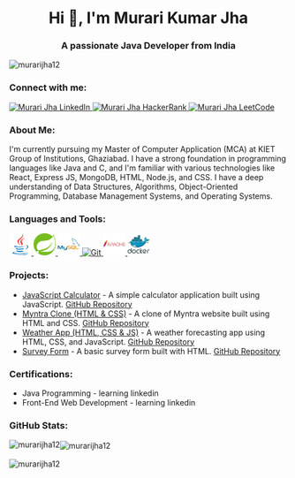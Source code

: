 <h1 align="center">Hi 👋, I'm Murari Kumar Jha</h1>
<h3 align="center">A passionate Java Developer from India</h3>

<p align="left"> 
  <img src="https://komarev.com/ghpvc/?username=murarijha12&label=Profile%20views&color=0e75b6&style=flat" alt="murarijha12" />
</p>

<h3 align="left">Connect with me:</h3>
<p align="left">
  <a href="https://www.linkedin.com/in/murari-kumar-jha-636796227/" target="_blank">
    <img src="https://img.shields.io/badge/LinkedIn-0A66C2?style=for-the-badge&logo=linkedin&logoColor=white" alt="Murari Jha LinkedIn"/>
  </a>
  <a href="https://www.hackerrank.com/profile/jhamurari0987" target="_blank">
    <img src="https://img.shields.io/badge/HackerRank-2EC866?style=for-the-badge&logo=hackerrank&logoColor=white" alt="Murari Jha HackerRank"/>
  </a>
  <a href="https://leetcode.com/u/jhamurari/" target="_blank">
    <img src="https://img.shields.io/badge/LeetCode-FFA116?style=for-the-badge&logo=leetcode&logoColor=white" alt="Murari Jha LeetCode"/>
  </a>
</p>

<h3 align="left">About Me:</h3>
<p align="left">
  I'm currently pursuing my Master of Computer Application (MCA) at KIET Group of Institutions, Ghaziabad. I have a strong foundation in programming languages like Java and C, and I'm familiar with various technologies like React, Express JS, MongoDB, HTML, Node.js, and CSS. I have a deep understanding of Data Structures, Algorithms, Object-Oriented Programming, Database Management Systems, and Operating Systems.
</p>

<h3 align="left">Languages and Tools:</h3>
<p align="left">
  <a href="https://www.java.com" target="_blank" rel="noreferrer">
    <img src="https://raw.githubusercontent.com/devicons/devicon/master/icons/java/java-original.svg" alt="Java" width="40" height="40"/>
  </a> 
  <a href="https://spring.io/" target="_blank" rel="noreferrer">
    <img src="https://raw.githubusercontent.com/devicons/devicon/master/icons/spring/spring-original.svg" alt="Spring" width="40" height="40"/>
  </a> 
  <a href="https://www.mysql.com/" target="_blank" rel="noreferrer">
    <img src="https://raw.githubusercontent.com/devicons/devicon/master/icons/mysql/mysql-original-wordmark.svg" alt="MySQL" width="40" height="40"/>
  </a> 
  <a href="https://git-scm.com/" target="_blank" rel="noreferrer">
    <img src="https://www.vectorlogo.zone/logos/git-scm/git-scm-icon.svg" alt="Git" width="40" height="40"/>
  </a> 
  <a href="https://maven.apache.org/" target="_blank" rel="noreferrer">
    <img src="https://raw.githubusercontent.com/devicons/devicon/master/icons/apache/apache-original-wordmark.svg" alt="Maven" width="40" height="40"/>
  </a> 
  <a href="https://www.docker.com/" target="_blank" rel="noreferrer">
    <img src="https://raw.githubusercontent.com/devicons/devicon/master/icons/docker/docker-original-wordmark.svg" alt="Docker" width="40" height="40"/>
  </a>
</p>

<h3 align="left">Projects:</h3>
<ul>
  <li><a href="https://deft-marigold-e6017f.netlify.app/" target="_blank">JavaScript Calculator</a> - A simple calculator application built using JavaScript. <a href="https://github.com/MURARIJHA12/PROJECT/tree/main/calculator" target="_blank">GitHub Repository</a></li>
  <li><a href="https://poetic-figolla-32d088.netlify.app/" target="_blank">Myntra Clone (HTML & CSS)</a> - A clone of Myntra website built using HTML and CSS. <a href="https://github.com/MURARIJHA12/PROJECT/tree/main/Project" target="_blank">GitHub Repository</a></li>
  <li><a href="https://phenomenal-hummingbird-44c4c5.netlify.app/" target="_blank">Weather App (HTML, CSS & JS)</a> - A weather forecasting app using HTML, CSS, and JavaScript. <a href="https://github.com/MURARIJHA12/PROJECT/tree/main/WeatherApp" target="_blank">GitHub Repository</a></li>
  <li><a href="https://tranquil-phoenix-04f084.netlify.app/" target="_blank">Survey Form</a> - A basic survey form built with HTML. <a href="https://github.com/MURARIJHA12/PROJECT/tree/main/SurvaForms" target="_blank">GitHub Repository</a></li>
</ul>

<h3 align="left">Certifications:</h3>
<ul>
  <li>Java Programming - learning linkedin</li>
  <li>Front-End Web Development - learning linkedin</li>
  <!-- Add more certifications here -->
</ul>

<h3 align="left">GitHub Stats:</h3>
<p>
  <img align="left" src="https://github-readme-stats.vercel.app/api/top-langs?username=murarijha12&show_icons=true&locale=en&layout=compact" alt="murarijha12" />
</p>
<p>
  <img align="center" src="https://github-readme-stats.vercel.app/api?username=murarijha12&show_icons=true&locale=en" alt="murarijha12" />
</p>
<p>
  <img align="center" src="https://github-readme-streak-stats.herokuapp.com/?user=murarijha12&" alt="murarijha12" />
</p>

<!-- Optional: Add a section for latest blog posts or articles if you have any -->
<!--
<h3 align="left">Latest Blog Posts:</h3>
<ul>
  <li><a href="https://yourblog.com/post1" target="_blank">Understanding Java Streams</a></li>
  <li><a href="https://yourblog.com/post2" target="_blank">Spring Boot Best Practices</a></li>
</ul>
-->
